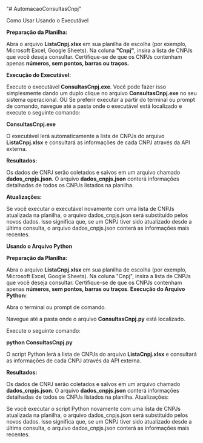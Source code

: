 "# AutomacaoConsultasCnpj" 

Como Usar Usando o Executável

**Preparação da Planilha:**

Abra o arquivo **ListaCnpj.xlsx** em sua planilha de escolha (por exemplo, Microsoft Excel, Google Sheets).
Na coluna **"Cnpj"**, insira a lista de CNPJs que você deseja consultar.
Certifique-se de que os CNPJs contenham apenas **números, sem pontos, barras ou traços.**

**Execução do Executável:**

Execute o executável **ConsultasCnpj.exe**.
Você pode fazer isso simplesmente dando um duplo clique no arquivo **ConsultasCnpj.exe** no seu sistema operacional.
OU
Se preferir executar a partir do terminal ou prompt de comando, navegue até a pasta onde o executável está localizado e execute o seguinte comando:

**ConsultasCnpj.exe**

O executável lerá automaticamente a lista de CNPJs do arquivo **ListaCnpj.xlsx** e consultará as informações de cada CNPJ através da API externa.

**Resultados:**

Os dados de CNPJ serão coletados e salvos em um arquivo chamado **dados_cnpjs.json**.
O arquivo **dados_cnpjs.json** conterá informações detalhadas de todos os CNPJs listados na planilha.

**Atualizações:**

Se você executar o executável novamente com uma lista de CNPJs atualizada na planilha, o arquivo dados_cnpjs.json será substituído pelos novos dados.
Isso significa que, se um CNPJ tiver sido atualizado desde a última consulta, o arquivo dados_cnpjs.json conterá as informações mais recentes.




**Usando o Arquivo Python**

**Preparação da Planilha:**

Abra o arquivo **ListaCnpj.xlsx** em sua planilha de escolha (por exemplo, Microsoft Excel, Google Sheets).
Na coluna "Cnpj", insira a lista de CNPJs que você deseja consultar. Certifique-se de que os CNPJs contenham apenas **números, sem pontos, barras ou traços**.
**Execução do Arquivo Python:**

Abra o terminal ou prompt de comando.

Navegue até a pasta onde o arquivo **ConsultasCnpj.py** está localizado.

Execute o seguinte comando:


**python ConsultasCnpj.py**

O script Python lerá a lista de CNPJs do arquivo **ListaCnpj.xlsx** e consultará as informações de cada CNPJ através da API externa.

**Resultados:**

Os dados de CNPJ serão coletados e salvos em um arquivo chamado **dados_cnpjs.json**.
O arquivo **dados_cnpjs.json** conterá informações detalhadas de todos os CNPJs listados na planilha.
Atualizações:

Se você executar o script Python novamente com uma lista de CNPJs atualizada na planilha, o arquivo dados_cnpjs.json será substituído pelos novos dados.
Isso significa que, se um CNPJ tiver sido atualizado desde a última consulta, o arquivo dados_cnpjs.json conterá as informações mais recentes.

